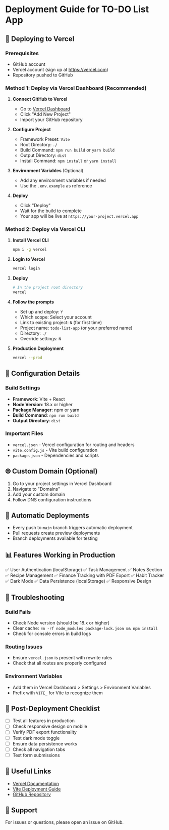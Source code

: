 # Deployment Guide for TO-DO List App

## 🚀 Deploying to Vercel

### Prerequisites
- GitHub account
- Vercel account (sign up at https://vercel.com)
- Repository pushed to GitHub

### Method 1: Deploy via Vercel Dashboard (Recommended)

1. **Connect GitHub to Vercel**
   - Go to [Vercel Dashboard](https://vercel.com/dashboard)
   - Click "Add New Project"
   - Import your GitHub repository

2. **Configure Project**
   - Framework Preset: `Vite`
   - Root Directory: `./`
   - Build Command: `npm run build` or `yarn build`
   - Output Directory: `dist`
   - Install Command: `npm install` or `yarn install`

3. **Environment Variables** (Optional)
   - Add any environment variables if needed
   - Use the `.env.example` as reference

4. **Deploy**
   - Click "Deploy"
   - Wait for the build to complete
   - Your app will be live at `https://your-project.vercel.app`

### Method 2: Deploy via Vercel CLI

1. **Install Vercel CLI**
   ```bash
   npm i -g vercel
   ```

2. **Login to Vercel**
   ```bash
   vercel login
   ```

3. **Deploy**
   ```bash
   # In the project root directory
   vercel
   ```

4. **Follow the prompts**
   - Set up and deploy: `Y`
   - Which scope: Select your account
   - Link to existing project: `N` (for first time)
   - Project name: `todo-list-app` (or your preferred name)
   - Directory: `./`
   - Override settings: `N`

5. **Production Deployment**
   ```bash
   vercel --prod
   ```

## 🔧 Configuration Details

### Build Settings
- **Framework**: Vite + React
- **Node Version**: 18.x or higher
- **Package Manager**: npm or yarn
- **Build Command**: `npm run build`
- **Output Directory**: `dist`

### Important Files
- `vercel.json` - Vercel configuration for routing and headers
- `vite.config.js` - Vite build configuration
- `package.json` - Dependencies and scripts

## 🌐 Custom Domain (Optional)

1. Go to your project settings in Vercel Dashboard
2. Navigate to "Domains"
3. Add your custom domain
4. Follow DNS configuration instructions

## 🔄 Automatic Deployments

- Every push to `main` branch triggers automatic deployment
- Pull requests create preview deployments
- Branch deployments available for testing

## 📊 Features Working in Production

✅ User Authentication (localStorage)
✅ Task Management
✅ Notes Section
✅ Recipe Management
✅ Finance Tracking with PDF Export
✅ Habit Tracker
✅ Dark Mode
✅ Data Persistence (localStorage)
✅ Responsive Design

## 🐛 Troubleshooting

### Build Fails
- Check Node version (should be 18.x or higher)
- Clear cache: `rm -rf node_modules package-lock.json && npm install`
- Check for console errors in build logs

### Routing Issues
- Ensure `vercel.json` is present with rewrite rules
- Check that all routes are properly configured

### Environment Variables
- Add them in Vercel Dashboard > Settings > Environment Variables
- Prefix with `VITE_` for Vite to recognize them

## 📝 Post-Deployment Checklist

- [ ] Test all features in production
- [ ] Check responsive design on mobile
- [ ] Verify PDF export functionality
- [ ] Test dark mode toggle
- [ ] Ensure data persistence works
- [ ] Check all navigation tabs
- [ ] Test form submissions

## 🔗 Useful Links

- [Vercel Documentation](https://vercel.com/docs)
- [Vite Deployment Guide](https://vitejs.dev/guide/static-deploy.html)
- [GitHub Repository](https://github.com/jayaprakash011105/TO-DO-App)

## 📧 Support

For issues or questions, please open an issue on GitHub.
